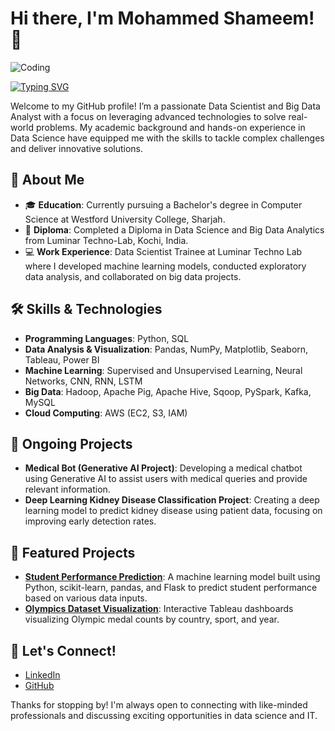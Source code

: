 # Hi there, I'm Mohammed Shameem! 👋

![Coding](https://media.giphy.com/media/LmNwrBhejkK9EFP504/giphy.gif)

[![Typing SVG](https://readme-typing-svg.herokuapp.com?color=36BCF7&lines=Welcome+to+my+GitHub+Profile!;I'm+a+Data+Scientist;I+love+AI+and+Machine+Learning)](https://git.io/typing-svg)

Welcome to my GitHub profile! I’m a passionate Data Scientist and Big Data Analyst with a focus on leveraging advanced technologies to solve real-world problems. My academic background and hands-on experience in Data Science have equipped me with the skills to tackle complex challenges and deliver innovative solutions.

## 🚀 About Me
- 🎓 **Education**: Currently pursuing a Bachelor's degree in Computer Science at Westford University College, Sharjah.
- 📜 **Diploma**: Completed a Diploma in Data Science and Big Data Analytics from Luminar Techno-Lab, Kochi, India.
- 💻 **Work Experience**: Data Scientist Trainee at Luminar Techno Lab where I developed machine learning models, conducted exploratory data analysis, and collaborated on big data projects.

## 🛠️ Skills & Technologies
- **Programming Languages**: Python, SQL
- **Data Analysis & Visualization**: Pandas, NumPy, Matplotlib, Seaborn, Tableau, Power BI
- **Machine Learning**: Supervised and Unsupervised Learning, Neural Networks, CNN, RNN, LSTM
- **Big Data**: Hadoop, Apache Pig, Apache Hive, Sqoop, PySpark, Kafka, MySQL
- **Cloud Computing**: AWS (EC2, S3, IAM)

## 🧠 Ongoing Projects
- **Medical Bot (Generative AI Project)**: Developing a medical chatbot using Generative AI to assist users with medical queries and provide relevant information.
- **Deep Learning Kidney Disease Classification Project**: Creating a deep learning model to predict kidney disease using patient data, focusing on improving early detection rates.

## 🌟 Featured Projects
- **[Student Performance Prediction](https://github.com/shameem11/End-To-End-machine-learning-project)**: A machine learning model built using Python, scikit-learn, pandas, and Flask to predict student performance based on various data inputs.
- **[Olympics Dataset Visualization](https://public.tableau.com/app/profile/mohammed-shameem5013/vizzes)**: Interactive Tableau dashboards visualizing Olympic medal counts by country, sport, and year.

## 💬 Let's Connect!
- [LinkedIn](https://www.linkedin.com/in/mohammed-shameem-512522221/)
- [GitHub](https://github.com/shameem11)

Thanks for stopping by! I'm always open to connecting with like-minded professionals and discussing exciting opportunities in data science and IT.
